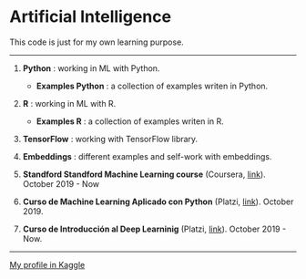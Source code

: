 # Artificial Intelligence
This code is just for my own learning purpose.

***

1. **Python** : working in ML with Python.
    - **Examples Python** : a collection of examples writen in Python.

2. **R** : working in ML with R.
     - **Examples R** : a collection of examples writen in R.
     
3. **TensorFlow** : working with TensorFlow library.

4. **Embeddings** : different examples and self-work with embeddings.

5. **Standford Standford Machine Learning course** (Coursera, [link](https://www.coursera.org/learn/machine-learning?)). October 2019 - Now

6. **Curso de Machine Learning Aplicado con Python** (Platzi, [link](https://platzi.com/clases/scikit/)). October 2019.

7. **Curso de Introducción al Deep Learninig** (Platzi, [link](https://platzi.com/cursos/ia/)). October 2019 - Now.

***

   [My profile in Kaggle](https://www.kaggle.com/mgijon)


